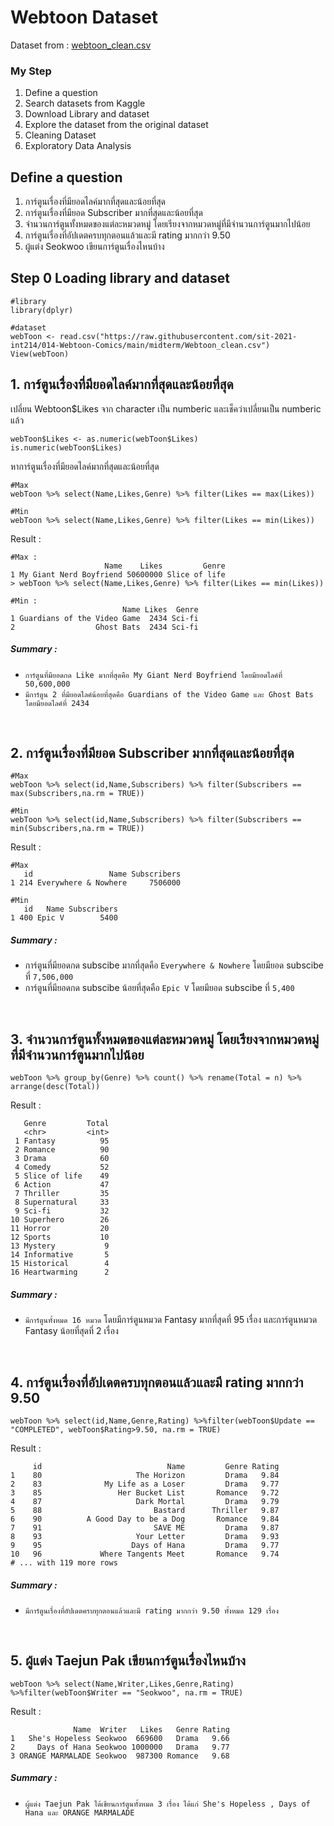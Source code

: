 # Webtoon Dataset

Dataset from : [webtoon_clean.csv](https://raw.githubusercontent.com/sit-2021-int214/014-Webtoon-Comics/main/midterm/Webtoon_clean.csv)


### My Step
1. Define a question
2. Search datasets from Kaggle
3. Download Library and dataset
4. Explore the dataset from the original dataset
5. Cleaning Dataset
6. Exploratory Data Analysis


## Define a question
1. การ์ตูนเรื่องที่มียอดไลค์มากที่สุดและน้อยที่สุด 
2. การ์ตูนเรื่องที่มียอด Subscriber มากที่สุดและน้อยที่สุด 
3. จำนวนการ์ตูนทั้งหมดของแต่ละหมวดหมู่ โดยเรียงจากหมวดหมู่ที่มีจำนวนการ์ตูนมากไปน้อย
4. การ์ตูนเรื่องที่อัปเดตครบทุกตอนแล้วและมี rating มากกว่า 9.50 
5. ผู้แต่ง Seokwoo เขียนการ์ตูนเรื่องไหนบ้าง


## Step 0 Loading library and dataset

```
#library
library(dplyr)

#dataset
webToon <- read.csv("https://raw.githubusercontent.com/sit-2021-int214/014-Webtoon-Comics/main/midterm/Webtoon_clean.csv")
View(webToon)
```

## 1. การ์ตูนเรื่องที่มียอดไลค์มากที่สุดและน้อยที่สุด 

เปลี่ยน Webtoon$Likes จาก character เป็น numberic และเช็คว่าเปลี่ยนเป็น numberic แล้ว

```
webToon$Likes <- as.numeric(webToon$Likes)
is.numeric(webToon$Likes)
```

หาการ์ตูนเรื่องที่มียอดไลค์มากที่สุดและน้อยที่สุด 
```
#Max
webToon %>% select(Name,Likes,Genre) %>% filter(Likes == max(Likes))

#Min
webToon %>% select(Name,Likes,Genre) %>% filter(Likes == min(Likes))
```

Result :

```
#Max :
                     Name    Likes         Genre
1 My Giant Nerd Boyfriend 50600000 Slice of life
> webToon %>% select(Name,Likes,Genre) %>% filter(Likes == min(Likes))

#Min :
                         Name Likes  Genre
1 Guardians of the Video Game  2434 Sci-fi
2                  Ghost Bats  2434 Sci-fi

```
##### Summary :
- `การ์ตูนที่มียอดกด Like มากที่สุดคือ My Giant Nerd Boyfriend โดยมียอดไลค์ที่ 50,600,000 `
- ` มีการ์ตูน 2 ที่มียอดไลค์น้อยที่สุดคือ Guardians of the Video Game และ Ghost Bats โดยมียอดไลค์ที่ 2434 `

<br>

## 2. การ์ตูนเรื่องที่มียอด Subscriber มากที่สุดและน้อยที่สุด 

```
#Max
webToon %>% select(id,Name,Subscribers) %>% filter(Subscribers == max(Subscribers,na.rm = TRUE))

#Min
webToon %>% select(id,Name,Subscribers) %>% filter(Subscribers == min(Subscribers,na.rm = TRUE))
```

Result :

```   
#Max
   id                 Name Subscribers
1 214 Everywhere & Nowhere     7506000

#Min
   id   Name Subscribers
1 400 Epic V        5400
```

##### Summary :
- การ์ตูนที่มียอดกด subscibe มากที่สุดคือ `Everywhere & Nowhere` โดยมียอด subscibe ที่ `7,506,000`
- การ์ตูนที่มียอดกด subscibe น้อยที่สุดคือ `Epic V` โดยมียอด subscibe ที่ `5,400`

<br>

## 3. จำนวนการ์ตูนทั้งหมดของแต่ละหมวดหมู่ โดยเรียงจากหมวดหมู่ที่มีจำนวนการ์ตูนมากไปน้อย

```
webToon %>% group_by(Genre) %>% count() %>% rename(Total = n) %>% arrange(desc(Total))
```

Result :

```           
   Genre         Total
   <chr>         <int>
 1 Fantasy          95
 2 Romance          90
 3 Drama            60
 4 Comedy           52
 5 Slice of life    49
 6 Action           47
 7 Thriller         35
 8 Supernatural     33
 9 Sci-fi           32
10 Superhero        26
11 Horror           20
12 Sports           10
13 Mystery           9
14 Informative       5
15 Historical        4
16 Heartwarming      2
```
##### Summary :
- `มีการ์ตูนทั้งหมด 16 หมวด` โดยมีการ์ตูนหมวด Fantasy มากที่สุดที่ 95 เรื่อง และการ์ตูนหมวด Fantasy น้อยที่สุดที่ 2 เรื่อง


<br>

## 4. การ์ตูนเรื่องที่อัปเดตครบทุกตอนแล้วและมี rating มากกว่า 9.50

```
webToon %>% select(id,Name,Genre,Rating) %>%filter(webToon$Update == "COMPLETED", webToon$Rating>9.50, na.rm = TRUE)
```

Result :

```           
     id                            Name         Genre Rating
1    80                     The Horizon         Drama   9.84
2    83              My Life as a Loser         Drama   9.77
3    85                 Her Bucket List       Romance   9.72
4    87                     Dark Mortal         Drama   9.79
5    88                         Bastard      Thriller   9.87
6    90          A Good Day to be a Dog       Romance   9.84
7    91                         SAVE ME         Drama   9.87
8    93                     Your Letter         Drama   9.93
9    95                    Days of Hana         Drama   9.77
10   96             Where Tangents Meet       Romance   9.74
# ... with 119 more rows
```

##### Summary :
- `มีการ์ตูนเรื่องที่อัปเดตครบทุกตอนแล้วและมี rating มากกว่า 9.50 ทั้งหมด 129 เรื่อง`

<br>

## 5. ผู้แต่ง Taejun Pak เขียนการ์ตูนเรื่องไหนบ้าง

```
webToon %>% select(Name,Writer,Likes,Genre,Rating) %>%filter(webToon$Writer == "Seokwoo", na.rm = TRUE)
```

Result :

```
              Name  Writer   Likes   Genre Rating
1   She's Hopeless Seokwoo  669600   Drama   9.66
2     Days of Hana Seokwoo 1000000   Drama   9.77
3 ORANGE MARMALADE Seokwoo  987300 Romance   9.68
```   
##### Summary :
- `ผู้แต่ง Taejun Pak ได้เขียนการ์ตูนทั้งหมด 3 เรื่อง ได้แก่ She's Hopeless , Days of Hana และ ORANGE MARMALADE `
